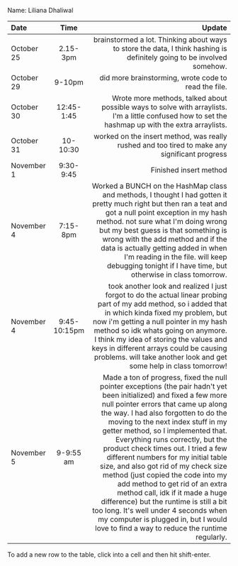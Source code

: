 Name: Liliana Dhaliwal

| Date       |     Time     |                                                                                                                                                                                                                                                                                                                                                                                                                                                                                                                                                                                                                                                                                                                            Update |
|:-----------|:------------:|----------------------------------------------------------------------------------------------------------------------------------------------------------------------------------------------------------------------------------------------------------------------------------------------------------------------------------------------------------------------------------------------------------------------------------------------------------------------------------------------------------------------------------------------------------------------------------------------------------------------------------------------------------------------------------------------------------------------------------:|
| October 25 |   2.15-3pm   |                                                                                                                                                                                                                                                                                                                                                                                                                                                                                                                                                                                                            brainstormed a lot. Thinking about ways to store the data, I think hashing is definitely going to be involved somehow. |
| October 29 |    9-10pm    |                                                                                                                                                                                                                                                                                                                                                                                                                                                                                                                                                                                                                                                                              did more brainstorming, wrote code to read the file. |
| October 30 |  12:45-1:45  |                                                                                                                                                                                                                                                                                                                                                                                                                                                                                                                                                                               Wrote more methods, talked about possible ways to solve with arraylists. I'm a little confused how to set the hashmap up with the extra arraylists. |
| October 31 |   10-10:30   |                                                                                                                                                                                                                                                                                                                                                                                                                                                                                                                                                                                                                                     worked on the insert method, was really rushed and too tired to make any significant progress |
| November 1 |  9:30-9:45   |                                                                                                                                                                                                                                                                                                                                                                                                                                                                                                                                                                                                                                                                                                            Finished insert method |
| November 4 |   7:15-8pm   |                                                                                                                                                                                                                                                                                                         Worked a BUNCH on the HashMap class and methods, I thought I had gotten it pretty much right but then ran a teat and got a null point exception in my hash method. not sure what I'm doing wrong but my best guess is that something is wrong with the add method and if the data is actually getting added in when I'm reading in the file. will keep debugging tonight if I have time, but otherwise in class tomorrow. |
| November 4 | 9:45-10:15pm |                                                                                                                                                                                                                                                                                                                                took another look and realized I just forgot to do the actual linear probing part of my add method, so i added that in which kinda fixed my problem, but now i'm getting a null pointer in my hash method so idk whats going on anymore. I think my idea of storing the values and keys in different arrays could be causing problems. will take another look and get some help in class tomorrow! |
| November 5 |  9-9:55 am   | Made a ton of progress, fixed the null pointer exceptions (the pair hadn't yet been initialized) and fixed a few more null pointer errors that came up along the way. I had also forgotten to do the moving to the next index stuff in my getter method, so I implemented that. Everything runs correctly, but the product check times out. I tried a few different numbers for my initial table size, and also got rid of my check size method (just copied the code into my add method to get rid of an extra method call, idk if it made a huge difference) but the runtime is still a bit too long. It's well under 4 seconds when my computer is plugged in, but I would love to find a way to reduce the runtime regularly. |


To add a new row to the table, click into a cell and then hit shift-enter.